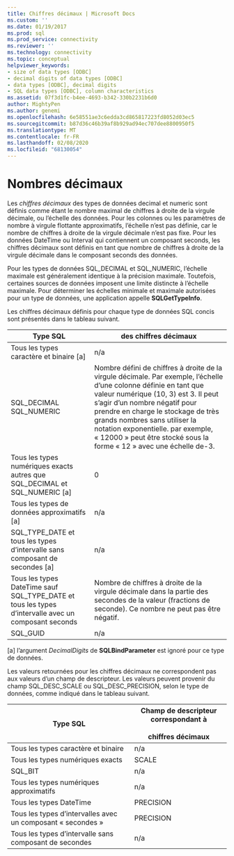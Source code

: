 ```yaml
---
title: Chiffres décimaux | Microsoft Docs
ms.custom: ''
ms.date: 01/19/2017
ms.prod: sql
ms.prod_service: connectivity
ms.reviewer: ''
ms.technology: connectivity
ms.topic: conceptual
helpviewer_keywords:
- size of data types [ODBC]
- decimal digits of data types [ODBC]
- data types [ODBC], decimal digits
- SQL data types [ODBC], column characteristics
ms.assetid: 07f3d1fc-b4ee-4693-b342-330b2231b6d0
author: MightyPen
ms.author: genemi
ms.openlocfilehash: 6e58551ae3c6edda3cd865817223fd8052d03ec5
ms.sourcegitcommit: b87d36c46b39af8b929ad94ec707dee8800950f5
ms.translationtype: MT
ms.contentlocale: fr-FR
ms.lasthandoff: 02/08/2020
ms.locfileid: "68130054"
---
```

# <a name="decimal-digits"></a>Nombres décimaux
Les *chiffres décimaux* des types de données decimal et numeric sont définis comme étant le nombre maximal de chiffres à droite de la virgule décimale, ou l’échelle des données. Pour les colonnes ou les paramètres de nombre à virgule flottante approximatifs, l’échelle n’est pas définie, car le nombre de chiffres à droite de la virgule décimale n’est pas fixe. Pour les données DateTime ou Interval qui contiennent un composant seconds, les chiffres décimaux sont définis en tant que nombre de chiffres à droite de la virgule décimale dans le composant seconds des données.  
  
 Pour les types de données SQL_DECIMAL et SQL_NUMERIC, l’échelle maximale est généralement identique à la précision maximale. Toutefois, certaines sources de données imposent une limite distincte à l’échelle maximale. Pour déterminer les échelles minimale et maximale autorisées pour un type de données, une application appelle **SQLGetTypeInfo**.  
  
 Les chiffres décimaux définis pour chaque type de données SQL concis sont présentés dans le tableau suivant.  
  
|Type SQL|des chiffres décimaux|  
|--------------|--------------------|  
|Tous les types caractère et binaire [a]|n/a|  
|SQL_DECIMAL<br />SQL_NUMERIC|Nombre défini de chiffres à droite de la virgule décimale. Par exemple, l’échelle d’une colonne définie en tant que valeur numérique (10, 3) est 3. Il peut s’agir d’un nombre négatif pour prendre en charge le stockage de très grands nombres sans utiliser la notation exponentielle. par exemple, « 12000 » peut être stocké sous la forme « 12 » avec une échelle de-3.|  
|Tous les types numériques exacts autres que SQL_DECIMAL et SQL_NUMERIC [a]|0|  
|Tous les types de données approximatifs [a]|n/a|  
|SQL_TYPE_DATE et tous les types d’intervalle sans composant de secondes [a]|n/a|  
|Tous les types DateTime sauf SQL_TYPE_DATE et tous les types d’intervalle avec un composant seconds|Nombre de chiffres à droite de la virgule décimale dans la partie des secondes de la valeur (fractions de seconde). Ce nombre ne peut pas être négatif.|  
|SQL_GUID|n/a|  
  
 [a] l’argument *DecimalDigits* de **SQLBindParameter** est ignoré pour ce type de données.  
  
 Les valeurs retournées pour les chiffres décimaux ne correspondent pas aux valeurs d’un champ de descripteur. Les valeurs peuvent provenir du champ SQL_DESC_SCALE ou SQL_DESC_PRECISION, selon le type de données, comme indiqué dans le tableau suivant.  
  
|Type SQL|Champ de descripteur correspondant à<br /><br /> chiffres décimaux|  
|--------------|----------------------------------------------------------|  
|Tous les types caractère et binaire|n/a|  
|Tous les types numériques exacts|SCALE|  
|SQL_BIT|n/a|  
|Tous les types numériques approximatifs|n/a|  
|Tous les types DateTime|PRECISION|  
|Tous les types d’intervalles avec un composant « secondes »|PRECISION|  
|Tous les types d’intervalle sans composant de secondes|n/a|
